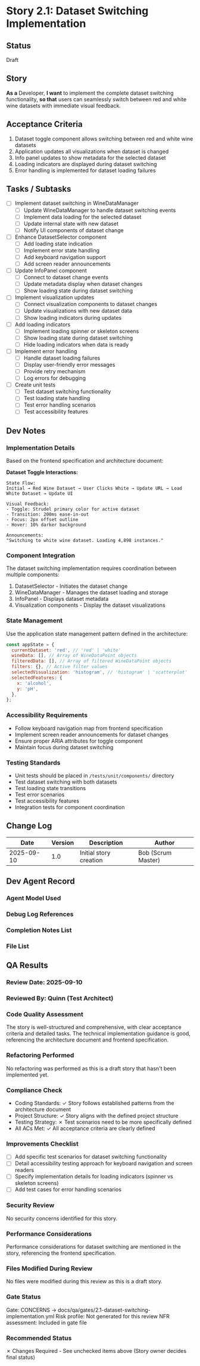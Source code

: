 # Story 2.1: Dataset Switching Implementation

## Status

Draft

## Story

**As a** Developer,
**I want** to implement the complete dataset switching functionality,
**so that** users can seamlessly switch between red and white wine datasets with immediate visual feedback.

## Acceptance Criteria

1. Dataset toggle component allows switching between red and white wine datasets
2. Application updates all visualizations when dataset is changed
3. Info panel updates to show metadata for the selected dataset
4. Loading indicators are displayed during dataset switching
5. Error handling is implemented for dataset loading failures

## Tasks / Subtasks

- [ ] Implement dataset switching in WineDataManager
  - [ ] Update WineDataManager to handle dataset switching events
  - [ ] Implement data loading for the selected dataset
  - [ ] Update internal state with new dataset
  - [ ] Notify UI components of dataset change
- [ ] Enhance DatasetSelector component
  - [ ] Add loading state indication
  - [ ] Implement error state handling
  - [ ] Add keyboard navigation support
  - [ ] Add screen reader announcements
- [ ] Update InfoPanel component
  - [ ] Connect to dataset change events
  - [ ] Update metadata display when dataset changes
  - [ ] Show loading state during dataset switching
- [ ] Implement visualization updates
  - [ ] Connect visualization components to dataset changes
  - [ ] Update visualizations with new dataset data
  - [ ] Show loading indicators during updates
- [ ] Add loading indicators
  - [ ] Implement loading spinner or skeleton screens
  - [ ] Show loading state during dataset switching
  - [ ] Hide loading indicators when data is ready
- [ ] Implement error handling
  - [ ] Handle dataset loading failures
  - [ ] Display user-friendly error messages
  - [ ] Provide retry mechanism
  - [ ] Log errors for debugging
- [ ] Create unit tests
  - [ ] Test dataset switching functionality
  - [ ] Test loading state handling
  - [ ] Test error handling scenarios
  - [ ] Test accessibility features

## Dev Notes

### Implementation Details

Based on the frontend specification and architecture document:

**Dataset Toggle Interactions:**

```
State Flow:
Initial → Red Wine Dataset → User Clicks White → Update URL → Load White Dataset → Update UI

Visual Feedback:
- Toggle: Strudel primary color for active dataset
- Transition: 200ms ease-in-out
- Focus: 2px offset outline
- Hover: 10% darker background

Announcements:
"Switching to white wine dataset. Loading 4,898 instances."
```

### Component Integration

The dataset switching implementation requires coordination between multiple components:

1. DatasetSelector - Initiates the dataset change
2. WineDataManager - Manages the dataset loading and storage
3. InfoPanel - Displays dataset metadata
4. Visualization components - Display the dataset visualizations

### State Management

Use the application state management pattern defined in the architecture:

```javascript
const appState = {
  currentDataset: 'red', // 'red' | 'white'
  wineData: [], // Array of WineDataPoint objects
  filteredData: [], // Array of filtered WineDataPoint objects
  filters: {}, // Active filter values
  selectedVisualization: 'histogram', // 'histogram' | 'scatterplot'
  selectedFeatures: {
    x: 'alcohol',
    y: 'pH',
  },
};
```

### Accessibility Requirements

- Follow keyboard navigation map from frontend specification
- Implement screen reader announcements for dataset changes
- Ensure proper ARIA attributes for toggle component
- Maintain focus during dataset switching

### Testing Standards

- Unit tests should be placed in `/tests/unit/components/` directory
- Test dataset switching with both datasets
- Test loading state transitions
- Test error scenarios
- Test accessibility features
- Integration tests for component coordination

## Change Log

| Date       | Version | Description            | Author             |
| ---------- | ------- | ---------------------- | ------------------ |
| 2025-09-10 | 1.0     | Initial story creation | Bob (Scrum Master) |

## Dev Agent Record

### Agent Model Used

### Debug Log References

### Completion Notes List

### File List

## QA Results

### Review Date: 2025-09-10

### Reviewed By: Quinn (Test Architect)

### Code Quality Assessment

The story is well-structured and comprehensive, with clear acceptance criteria and detailed tasks. The technical implementation guidance is good, referencing the architecture document and frontend specification.

### Refactoring Performed

No refactoring was performed as this is a draft story that hasn't been implemented yet.

### Compliance Check

- Coding Standards: ✓ Story follows established patterns from the architecture document
- Project Structure: ✓ Story aligns with the defined project structure
- Testing Strategy: ✗ Test scenarios need to be more specifically defined
- All ACs Met: ✓ All acceptance criteria are clearly defined

### Improvements Checklist

- [ ] Add specific test scenarios for dataset switching functionality
- [ ] Detail accessibility testing approach for keyboard navigation and screen readers
- [ ] Specify implementation details for loading indicators (spinner vs skeleton screens)
- [ ] Add test cases for error handling scenarios

### Security Review

No security concerns identified for this story.

### Performance Considerations

Performance considerations for dataset switching are mentioned in the story, referencing the frontend specification.

### Files Modified During Review

No files were modified during this review as this is a draft story.

### Gate Status

Gate: CONCERNS → docs/qa/gates/2.1-dataset-switching-implementation.yml
Risk profile: Not generated for this review
NFR assessment: Included in gate file

### Recommended Status

✗ Changes Required - See unchecked items above
(Story owner decides final status)
